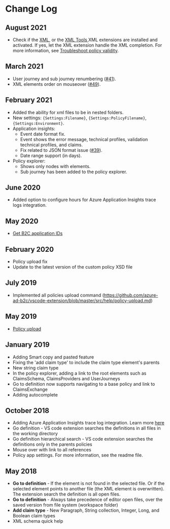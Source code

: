 # Change Log

## August 2021

- Check if the [XML](https://marketplace.visualstudio.com/items?itemName=redhat.vscode-xml), or the [XML Tools
](https://marketplace.visualstudio.com/items?itemName=DotJoshJohnson.xml) XML extensions are installed and activated. If yes, let the XML extension handle the XML completion. For more information, see [Troubleshoot policy validity](https://docs.microsoft.com/azure/active-directory-b2c/troubleshoot-custom-policies#troubleshoot-policy-validity).

## March 2021

- User journey and sub journey renumbering ([#41](https://github.com/azure-ad-b2c/vscode-extension/pull/41/)).
- XML elements order on mouseover ([#49](https://github.com/azure-ad-b2c/vscode-extension/pull/49)).

## February 2021

- Added the ability for xml files to be in nested folders.
- New settings: `{Settings:Filename}`, `{Settings:PolicyFilename}`, `{Settings:Environment}`.
- Application insights:
    - Event date format fix.
    - Event shows the error message, technical profiles, validation technical profiles, and claims.
    - Fix related to JSON format issue ([#39](https://github.com/azure-ad-b2c/vscode-extension/pull/39)). 
    - Date range support (in days).
- Policy explorer: 
    - Shows only nodes with elements. 
    - Sub journey has been added to the policy explorer.

## June 2020

- Added option to configure hours for Azure Application Insights trace logs integration.

## May 2020

- [Get B2C application IDs](https://github.com/azure-ad-b2c/vscode-extension#get-b2c-app-ids)

## February 2020

- Policy upload fix
- Update to the latest version of the custom policy XSD file

## July 2019

- Implemented all policies upload command (https://github.com/azure-ad-b2c/vscode-extension/blob/master/src/help/policy-upload.md)

## May 2019

- [Policy upload](https://github.com/azure-ad-b2c/vscode-extension/blob/master/src/help/policy-upload.md) 

## January 2019

- Adding Smart copy and pasted feature
- Fixing the 'add claim type' to include the claim type element's parents 
- New string claim type
- In the policy explorer, adding a link to the root elements such as ClaimsSchema, ClaimsProviders and UserJourneys
- Go to definition now supports navigating to a base policy and link to ClaimsExchange
- Adding autocomplete

## October 2018

- Adding Azure Application Insights trace log integration. Learn more [here](https://github.com/azure-ad-b2c/vscode-extension/blob/master/src/help/app-insights.md)
- Go definition - VS code extension searches the definitions in all files in the working directory 
- Go definition hierarchical search - VS code extension searches the definitions only in the parents policies 
- Mouse over with link to all references
- Policy app settings. For more information, see the readme file.

## May 2018

- **Go to definition** - If the element is not found in the selected file. Or if the selected element points to another file (the XML element is overwritten). The extension search the definition is all open files. 
- **Go to definition** - Always take precedence of editor open files, over the saved version from file system (workspace folder)
- **Add claim type** - New Paragraph, String collection, Integer, Long, and Boolean claim types 
- XML schema quick help

